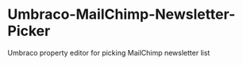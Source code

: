 # Umbraco-MailChimp-Newsletter-Picker
Umbraco property editor for picking MailChimp newsletter list

